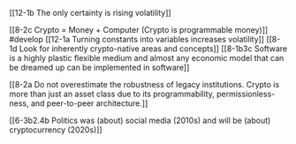 [[12-1b The only certainty is rising volatility]]

[[8-2c Crypto = Money + Computer (Crypto is programmable money)]] #develop 
	[[12-1a Turning constants into variables increases volatility]]
		[[8-1d Look for inherently crypto-native areas and concepts]]
			[[8-1b3c Software is a highly plastic flexible medium and almost any economic model that can be dreamed up can be implemented in software]]

[[8-2a Do not overestimate the robustness of legacy institutions. Crypto is more than just an asset class due to its programmability, permissionless-ness, and peer-to-peer architecture.]]

[[6-3b2.4b Politics was (about) social media (2010s) and will be (about) cryptocurrency (2020s)]]

